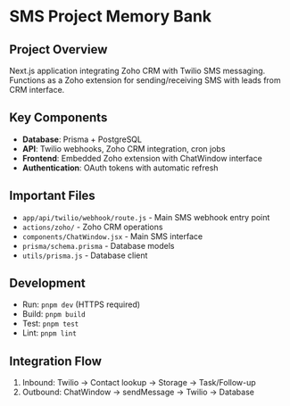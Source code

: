 # SMS Project Memory Bank

## Project Overview
Next.js application integrating Zoho CRM with Twilio SMS messaging. Functions as a Zoho extension for sending/receiving SMS with leads from CRM interface.

## Key Components
- **Database**: Prisma + PostgreSQL
- **API**: Twilio webhooks, Zoho CRM integration, cron jobs
- **Frontend**: Embedded Zoho extension with ChatWindow interface
- **Authentication**: OAuth tokens with automatic refresh

## Important Files
- `app/api/twilio/webhook/route.js` - Main SMS webhook entry point
- `actions/zoho/` - Zoho CRM operations
- `components/ChatWindow.jsx` - Main SMS interface
- `prisma/schema.prisma` - Database models
- `utils/prisma.js` - Database client

## Development
- Run: `pnpm dev` (HTTPS required)
- Build: `pnpm build`
- Test: `pnpm test`
- Lint: `pnpm lint`

## Integration Flow
1. Inbound: Twilio → Contact lookup → Storage → Task/Follow-up
2. Outbound: ChatWindow → sendMessage → Twilio → Database
